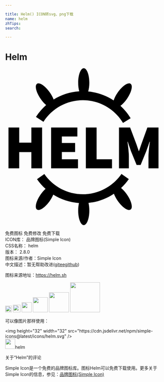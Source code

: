```yaml
---

title: Helm() ICON转svg、png下载
name: helm
zhTips: 
search: 

---
```


# Helm  <small style="font-size: 60%;font-weight: 100"></small>

<div id="svg" class="svg-wrap">
<svg role="img" viewBox="0 0 24 24" xmlns="http://www.w3.org/2000/svg"><title>Helm icon</title><path d="M18.651,19.252c0.704,1.005,0.96,2.039,0.573,2.31c-0.387,0.271-1.271-0.324-1.975-1.329 c-0.259-0.37-0.456-0.744-0.584-1.082c-1.156,0.772-2.493,1.258-3.898,1.4c0.081,0.34,0.13,0.737,0.13,1.166 c0,1.227-0.383,2.221-0.856,2.221c-0.473,0-0.856-0.994-0.856-2.221c0-0.42,0.047-0.807,0.125-1.142 c-1.414-0.099-2.765-0.547-3.944-1.284c-0.127,0.301-0.3,0.621-0.524,0.942c-0.704,1.005-1.588,1.6-1.975,1.329 c-0.387-0.271-0.131-1.305,0.573-2.31c0.236-0.337,0.492-0.622,0.743-0.85c-0.487-0.437-0.928-0.931-1.309-1.479l1.124-0.782 c1.345,1.934,3.554,3.088,5.908,3.088c2.36,0,4.571-1.158,5.916-3.098l1.125,0.78c-0.348,0.502-0.747,0.957-1.183,1.366 C18.06,18.518,18.369,18.85,18.651,19.252z M6.277,5.623C5.682,6.143,5.153,6.746,4.711,7.43l1.15,0.743 C7.193,6.111,9.453,4.88,11.907,4.88c2.535,0,4.835,1.294,6.151,3.461l1.17-0.711c-0.435-0.716-0.963-1.349-1.56-1.895 c0.324-0.245,0.671-0.603,0.983-1.049c0.704-1.005,0.96-2.039,0.573-2.31c-0.387-0.271-1.271,0.324-1.975,1.329 c-0.294,0.419-0.504,0.84-0.627,1.212c-1.152-0.761-2.485-1.232-3.9-1.364c0.108-0.372,0.175-0.83,0.175-1.333 C12.897,0.994,12.514,0,12.041,0c-0.473,0-0.856,0.994-0.856,2.221c0,0.491,0.063,0.941,0.167,1.308 c-1.413,0.09-2.757,0.525-3.93,1.247c-0.128-0.336-0.323-0.705-0.58-1.071C6.139,2.7,5.255,2.106,4.868,2.377 c-0.387,0.271-0.131,1.305,0.573,2.31C5.706,5.065,5.997,5.385,6.277,5.623z M0.5,15.272h1.648V12.8h1.859v2.473h1.648V9.043H4.008 v2.319H2.148V9.043H0.5V15.272z M7.036,9.043v6.229h4.121v-1.38H8.684v-1.112h2.032v-1.38H8.684v-0.978h2.377v-1.38L7.036,9.043 L7.036,9.043z M12.364,9.043v6.229h4.006v-1.38h-2.358V9.043L12.364,9.043L12.364,9.043z M17.443,9.043v6.229h1.514v-1.84 c0-0.16-0.008-0.335-0.024-0.527c-0.016-0.192-0.034-0.388-0.053-0.589c-0.019-0.201-0.042-0.398-0.067-0.589 c-0.026-0.192-0.048-0.364-0.067-0.517h0.038l0.498,1.457l0.863,2.099h0.613l0.862-2.099l0.517-1.457h0.038 c-0.019,0.153-0.042,0.326-0.067,0.518c-0.026,0.192-0.048,0.388-0.067,0.589c-0.019,0.201-0.037,0.398-0.053,0.589 c-0.016,0.192-0.024,0.367-0.024,0.527v1.84H23.5V9.043h-1.706l-0.939,2.588l-0.345,1.016h-0.038l-0.345-1.016l-0.978-2.588 L17.443,9.043L17.443,9.043z"/></svg>
</div>
<detail full-name='helm'></detail>

<div class="detail-page">
<p>
<span><span class="badge-success badge">免费图标</span> <span class="badge-success badge">免费修改</span>  <span class="badge-success badge">免费下载</span> </span>
<br/>
<span>
ICON库：
<span class="badge-secondary badge">品牌图标(Simple Icon)</span> 
</span>
<br/>
<span>
CSS名称：
<span class="badge-secondary badge">helm</span> 
</span>

<br/>
<span>
版本：
<span class="badge-secondary badge">2.8.0</span> 
</span>
<br/>
<span>图标来源/作者：<span class="badge-light badge">Simple Icon</span></span> 
<br/>
<span class="zh-detail">中文描述：暂无<span class="help-link"><span>帮助改进</span>(<a href="https://gitee.com/liuwave/icon-helper/edit/master/json/brands/helm.json" target="_blank" rel="noopener noreferrer">gitee</a><a href="https://github.com/liuwave/icon-helper/edit/master/json/brands/helm.json" target="_blank" rel="noopener noreferrer">github</a></span>)</span><br/>
</p>
</div><div class="description description alert alert-light"><p>图标来源地址：<a href="https://helm.sh" target="_blank" rel="noopener noreferrer">https://helm.sh</a></p></div>
<div class="alert alert-dark">
<img height="21" width="21" src="https://cdn.jsdelivr.net/npm/simple-icons@latest/icons/helm.svg" />
<img height="24" width="24" src="https://cdn.jsdelivr.net/npm/simple-icons@latest/icons/helm.svg" />
<img height="32" width="32" src="https://cdn.jsdelivr.net/npm/simple-icons@latest/icons/helm.svg" />
<img height="48" width="48" src="https://cdn.jsdelivr.net/npm/simple-icons@latest/icons/helm.svg" />
<img height="64" width="64" src="https://cdn.jsdelivr.net/npm/simple-icons@latest/icons/helm.svg" />
<img height="96" width="96" src="https://cdn.jsdelivr.net/npm/simple-icons@latest/icons/helm.svg" />

</div>
<div>
  <p>可以像图片那样使用：    
  </p>
  <div class="alert alert-primary" style="font-size: 14px">
    &lt;img height="32" width="32" src="https://cdn.jsdelivr.net/npm/simple-icons@latest/icons/helm.svg" /&gt;
    <copy-btn content='<img height="32" width="32" src="https://cdn.jsdelivr.net/npm/simple-icons@latest/icons/helm.svg" />'></copy-btn>
  </div>
  <div class="alert alert-secondary">
    <img height="32" width="32" src="https://cdn.jsdelivr.net/npm/simple-icons@latest/icons/helm.svg" />helm
    <copy-btn content="helm" btn-title="复制图标名称"></copy-btn>
  </div>
</div>

<Vssue title="关于“Helm”的评论" >关于“Helm”的评论</Vssue>


<div><p>Simple Icon是一个免费的品牌图标库。图标Helm可以免费下载使用。更多关于  Simple Icon的信息，参见：<a target="_blank" href="https://iconhelper.cn/brands.html">品牌图标(Simple Icon)</a>
</p></div>
